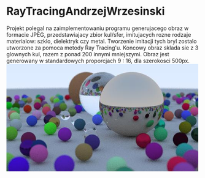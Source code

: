# **RayTracingAndrzejWrzesinski**

Projekt polegal na zaimplementowaniu programu generujacego obraz w formacie JPEG, przedstawiajacy zbior kul/sfer,
imitujacych rozne rodzaje materialow: szklo, dielektryk czy metal. Tworzenie imitacji tych bryl zostalo utworzone za pomoca metody Ray Tracing'u.
Koncowy obraz sklada sie z 3 glownych kul, razem z ponad 200 innymi mniejszymi. Obraz jest generowany w standardowych proporcjach 9 : 16,
dla szerokosci 500px.
![Przykladowy generowany obraz](FinalImage.jpeg)

